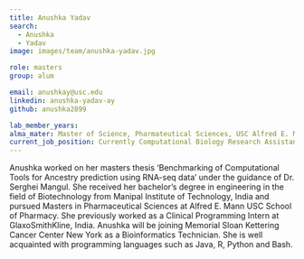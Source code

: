 ```yaml
---
title: Anushka Yadav
search:
  - Anushka
  - Yadav
image: images/team/anushka-yadav.jpg

role: masters
group: alum

email: anushkay@usc.edu
linkedin: anushka-yadav-ay
github: anushka2899

lab_member_years: 
alma_mater: Master of Science, Pharmateutical Sciences, USC Alfred E. Mann School of Pharmacy and Pharmaceutical Sciences
current_job_position: Currently Computational Biology Research Assistant at Memorial Sloan Kettering Cancer Center
---
```


Anushka worked on her masters thesis ‘Benchmarking of Computational Tools for Ancestry prediction using RNA-seq data’ under the guidance of Dr. Serghei Mangul. She received her bachelor’s degree in engineering in the field of Biotechnology from Manipal Institute of Technology, India and pursued Masters in Pharmaceutical Sciences at Alfred E. Mann USC School of Pharmacy. She previously worked as a Clinical Programming Intern at GlaxoSmithKline, India. Anushka will be joining Memorial Sloan Kettering Cancer Center New York as a Bioinformatics Technician. She is well acquainted with programming languages such as Java, R, Python and Bash.


